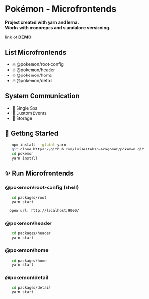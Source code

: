 # Pokémon - Microfrontends

<b>Project created with yarn and lerna.</br>
Works with monorepos and standalone versioning.</b>

link of <b>[DEMO](https://pokemon-37647.web.app/)</b>

## List Microfrontends

- 🔥 @pokemon/root-config
- 🔥 @pokemon/header
- 🔥 @pokemon/home
- 🔥 @pokemon/detail

## System Communication

- 📡 Single Spa
- 📡 Custom Events
- 📡 Storage


## 🚀 Getting Started

```sh
   npm install --global yarn
   git clone https://github.com/luisestebanveragomez/pokemon.git
   cd pokemon
   yarn install
```

## ✨ Run Microfrontends

### @pokemon/root-config (shell)

```sh
   cd packages/root
   yarn start
```
```sh
  open url: http://localhost:9000/
```


### @pokemon/header

```sh
   cd packages/header
   yarn start
```

### @pokemon/home

```sh
   cd packages/home
   yarn start
```

### @pokemon/detail

```sh
   cd packages/detail
   yarn start
```